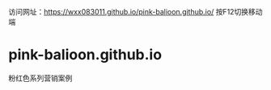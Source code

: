 访问网址：https://wxx083011.github.io/pink-balioon.github.io/
按F12切换移动端
# pink-balioon.github.io
粉红色系列营销案例
